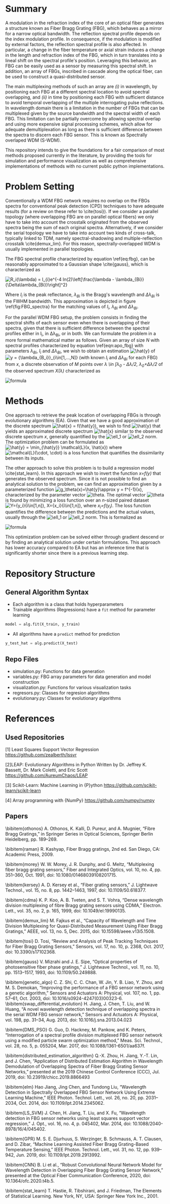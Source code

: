 # Summary

A modulation in the refraction index of the core of an optical fiber generates a structure known as Fiber Bragg Grating (FBG), which behaves as a mirror for a narrow optical bandwidth. The reflection spectral profile depends on the index modulation profile. In consequence, if the modulation is modified by external factors, the reflection spectral profile is also affected. In particular, a change in the fiber temperature or axial strain induces a change in the length and refraction index of the FBG, which in turn translates into a lineal shift on the spectral profile's position. Leveraging this behavior, an FBG can be easily used as a sensor by measuring this spectral shift. In addition, an array of FBGs, inscribed in cascade along the optical fiber, can be used to construct a quasi-distributed sensor.

The main multiplexing methods of such an array are *(i)* in wavelength, by positioning each FBG at a different spectral location to avoid spectral overlapping, and *(ii)* in time by positioning each FBG with sufficient distance to avoid temporal overlapping of the multiple interrogating pulse reflections. In wavelength domain there is a limitation in the number of FBGs that can be multiplexed given by the source bandwidth and the spectral width of each FBG. This limitation can be partially overcome by allowing spectral overlap and using more expensive signal processing schemes, which allow for adequate demultiplexation as long as there is sufficient difference between the spectra to discern each FBG sensor. This is known as Spectrally overlaped WDM (S-WDM).

This repository intends to give the foundations for a fair comparison of most methods proposed currently in the literature, by providing the tools for simulation and performance visualization as well as comprehensive implementations of methods with no current public python implementations.

# Problem Setting

Conventionally a WDM FBG network requires no overlap on the FBGs spectra for conventional peak detection (CPD) techniques to have adequate results (for a review on these refer to \cite{tosi}). If we consider a parallel topology (where overlapping FBG are on parallel optical fibers) we only have to take into account the crosstalk originated from the observed spectra being the sum of each original spectra. Alternatively, if we consider the serial topology we have to take into account two kinds of cross-talk, typically linked to TDM, namely spectral-shadowing and multiple-reflection crosstalk \cite{demux_lim}. For this reason, spectrally-overlapped WDM is usually implemented in parallel topologies.

The FBG spectral profile characterized by equation \ref{eq:fbg}, can be reasonably approximated to a Gaussian shape \cite{gauss}, which is characterized as

<!-- \begin{equation}
\label{eqn:apo_fbg}
R_i(\lambda) = I_{i}e^{-4 ln(2)\left[\frac{\lambda - \lambda_{Bi}}{\Delta\lambda_{Bi}}\right]^2}
\end{equation} -->

![R_i(\lambda) = I_{i}e^{-4 ln(2)\left[\frac{\lambda - \lambda_{Bi}}{\Delta\lambda_{Bi}}\right]^2}](https://render.githubusercontent.com/render/math?math=%5Ctextstyle+R_i%28%5Clambda%29+%3D+I_%7Bi%7De%5E%7B-4+ln%282%29%5Cleft%5B%5Cfrac%7B%5Clambda+-+%5Clambda_%7BBi%7D%7D%7B%5CDelta%5Clambda_%7BBi%7D%7D%5Cright%5D%5E2%7D)

Where *I<sub>i</sub>* is the peak reflectance, *λ<sub>Bi</sub>* is the Bragg's wavelength and *Δλ<sub>Bi</sub>* is the FWHM bandwidth. This approximation is depicted in figure \ref{fig:FBG_spectra} for the matching values of *I<sub>i</sub>*, *λ<sub>Bi</sub>* and *Δλ<sub>Bi</sub>*.

For the parallel WDM FBG setup, the problem consists in finding the spectral shifts of each sensor even when there is overlapping of their spectra, given that there is sufficient difference between the spectral profiles either in I<sub>i</sub>, in Δλ<sub>Bi</sub>, or in both. We can formulate the problem in a more formal mathematical matter as follows. Given an array of size *N* with spectral profiles characterized by equation \ref{eqn:apo_fbg} with parameters *λ<sub>Bi</sub>*, *I<sub>i</sub>* and *Δλ<sub>Bi</sub>*, we wish to obtain an estimation ![\hat{y}](https://render.githubusercontent.com/render/math?math=%5Ctextstyle+%5Chat%7By%7D)
 of ![y = \{\lambda_{B_i}\}_{i\in[1,...,N]}](https://render.githubusercontent.com/render/math?math=%5Ctextstyle+y+%3D+%5C%7B%5Clambda_%7BB_i%7D%5C%7D_%7Bi%5Cin%5B1%2C...%2CN%5D%7D) (with known *I<sub>i</sub>* and *Δλ<sub>Bi</sub>* for each FBG) from *x*, a discrete observation of *M* points over *λ \in [λ<sub>0</sub> - Δλ/2, λ<sub>0</sub>+Δλ/2* of the observed spectrum *X(λ)* characterized as

<!-- \begin{equation}
    X(λ) = \sum_{i=1}^N R_i(λ)
\end{equation} -->

![formula](https://render.githubusercontent.com/render/math?math=X(\lambda)%20=%20\sum_{i=1}^N%20R_i(\lambda))

# Methods

One approach to retrieve the peak location of overlapping FBGs is through evolutionary algorithms (EA). Given that we have a good approximation of the discrete spectrum ![\hat{x} = f(\hat{y})](https://render.githubusercontent.com/render/math?math=%5Ctextstyle+%5Chat%7Bx%7D+%3D+f%28%5Chat%7By%7D%29), we wish to find ![\hat{y} ](https://render.githubusercontent.com/render/math?math=%5Ctextstyle+%5Chat%7By%7D+) that yields an approximated discrete spectrum ![\hat{x} ](https://render.githubusercontent.com/render/math?math=%5Ctextstyle+%5Chat%7Bx%7D+) similar to the observed discrete spectrum *x*, generally quantified by the ![\ell_1](https://render.githubusercontent.com/render/math?math=%5Ctextstyle+%5Cell_1) or ![\ell_2](https://render.githubusercontent.com/render/math?math=%5Ctextstyle+%5Cell_2) norm. The optimization problem can be formulated as
![\hat{y} = \min_{\hat{y}} \mathcal{L}(x, \hat{x})](https://render.githubusercontent.com/render/math?math=%5Cdisplaystyle+%5Chat%7By%7D+%3D+%5Cmin_%7B%5Chat%7By%7D%7D+%5Cmathcal%7BL%7D%28x%2C+%5Chat%7Bx%7D%29)
where ![\mathcal{L}(\cdot, \cdot) ](https://render.githubusercontent.com/render/math?math=%5Ctextstyle+%5Cmathcal%7BL%7D%28%5Ccdot%2C+%5Ccdot%29+) is a loss function that quantifies the dissimilarity between its inputs.

The other approach to solve this problem is to build a regression model \cite{stat_learn}. In this approach we wish to invert the function *x=f(y)* that generates the observed spectrum. Since it is not possible to find an analytical solution to the problem, we can find an approximation given by a parameterized function ![g_\theta(x)=\hat{y}\approx y = f^{-1}(x)](https://render.githubusercontent.com/render/math?math=%5Ctextstyle+g_%5Ctheta%28x%29%3D%5Chat%7By%7D%5Capprox+y+%3D+f%5E%7B-1%7D%28x%29), characterized by the parameter vector ![\theta](https://render.githubusercontent.com/render/math?math=%5Ctextstyle+%5Ctheta). The optimal vector ![\theta](https://render.githubusercontent.com/render/math?math=%5Ctextstyle+%5Ctheta) is found by minimizing a loss function over an *n*-sized paired dataset ![Y=\{y_i\}_{i\in[1,n]}, X=\{x_i\}_{i\in[1,n]}](https://render.githubusercontent.com/render/math?math=%5Ctextstyle+Y%3D%5C%7By_i%5C%7D_%7Bi%5Cin%5B1%2Cn%5D%7D%2C+X%3D%5C%7Bx_i%5C%7D_%7Bi%5Cin%5B1%2Cn%5D%7D),  where *x<sub>i</sub>=f(y<sub>i</sub>)*. The loss function quantifies the difference between the predictions and the actual values, usually through the ![\ell_1](https://render.githubusercontent.com/render/math?math=%5Ctextstyle+%5Cell_1) or ![\ell_2](https://render.githubusercontent.com/render/math?math=%5Ctextstyle+%5Cell_2) norm. This is formalized as
<!-- $$\theta = \min_{\theta} \mathcal{L}(Y, g_\theta(X))$$ -->


![formula](https://render.githubusercontent.com/render/math?math=\theta%20=%20\min_{\theta}%20\mathcal{L}(Y,%20g_\theta(X)))

This optimization problem can be solved either through gradient descend or by finding an analytical solution under certain formulations. This approach has lower accuracy compared to EA but has an inference time that is significantly shorter since there is a previous learning step.

# Repository Structure
## General Algorithm Syntax
* Each algorithm is a class that holds hyperparameters
* Trainable algorithms (Regressions) have a `fit` method for parameter learning

```python
model = alg.fit(X_train, y_train)
```

* All algorithms have a `predict` method for prediction
```python
y_test_hat = alg.predict(X_test)
```
## Repo Files
* simulation.py: Functions for data generation
* variables.py: FBG array parameters for data generation and model construction
* visualization.py: Functions for various visualization tasks
* regresors.py: Classes for regresion algorithms
* evolutionary.py: Classes for evolutionary algorithms

# References

## Used Repositories

[1] Least Squares Support Vector Regression
    https://github.com/zealberth/lssvr

[2]LEAP: Evolutionary Algorithms in Python
    Written by Dr. Jeffrey K. Bassett, Dr. Mark Coletti, and Eric Scott
    https://github.com/AureumChaos/LEAP

[3] Scikit-Learn: Machine Learning in {P}ython
    https://github.com/scikit-learn/scikit-learn

[4] Array programming with {NumPy}
    https://github.com/numpy/numpy

## Papers 

\bibitem{othonos}
A. Othonos, K. Kalli, D. Pureur, and A. Mugnier, “Fibre Bragg Gratings,” in Springer Series in Optical Sciences, Springer Berlin Heidelberg, pp. 189–269.

\bibitem{raman}
R. Kashyap, Fiber Bragg gratings, 2nd ed. San Diego, CA: Academic Press, 2009.

\bibitem{morey} W. W. Morey, J. R. Dunphy, and G. Meltz, “Multiplexing fiber bragg grating sensors,” Fiber and Integrated Optics, vol. 10, no. 4, pp. 351–360, Oct. 1991, doi: 10.1080/01468039108201715.

\bibitem{kersey} A. D. Kersey et al., “Fiber grating sensors,” J. Lightwave Technol., vol. 15, no. 8, pp. 1442–1463, 1997, doi: 10.1109/50.618377.

\bibitem{cdma}
K. P. Koo, A. B. Tveten, and S. T. Vohra, “Dense wavelength division multiplexing of fibre Bragg grating sensors using CDMA,” Electron. Lett., vol. 35, no. 2, p. 165, 1999, doi: 10.1049/el:19990135.

\bibitem{demux_lim}
M. Fajkus et al., “Capacity of Wavelength and Time Division Multiplexing for Quasi-Distributed Measurement Using Fiber Bragg Gratings,” AEEE, vol. 13, no. 5, Dec. 2015, doi: 10.15598/aeee.v13i5.1508.

\bibitem{tosi}
D. Tosi, “Review and Analysis of Peak Tracking Techniques for Fiber Bragg Grating Sensors,” Sensors, vol. 17, no. 10, p. 2368, Oct. 2017, doi: 10.3390/s17102368.

\bibitem{gauss}
V. Mizrahi and J. E. Sipe, “Optical properties of photosensitive fiber phase gratings,” J. Lightwave Technol., vol. 11, no. 10, pp. 1513–1517, 1993, doi: 10.1109/50.249888.

\bibitem{genetic_algo}
C. Z. Shi, C. C. Chan, W. Jin, Y. B. Liao, Y. Zhou, and M. S. Demokan, “Improving the performance of a FBG sensor network using a genetic algorithm,” Sensors and Actuators A: Physical, vol. 107, no. 1, pp. 57–61, Oct. 2003, doi: 10.1016/s0924-4247(03)00323-6.
\bibitem{swap_differential_evolution}
H. Jiang, J. Chen, T. Liu, and W. Huang, “A novel wavelength detection technique of overlapping spectra in the serial WDM FBG sensor network,” Sensors and Actuators A: Physical, vol. 198, pp. 31–34, Aug. 2013, doi: 10.1016/j.sna.2013.04.023

\bibitem{DMS_PSO}
G. Guo, D. Hackney, M. Pankow, and K. Peters, “Interrogation of a spectral profile division multiplexed FBG sensor network using a modified particle swarm optimization method,” Meas. Sci. Technol., vol. 28, no. 5, p. 055204, Mar. 2017, doi: 10.1088/1361-6501/aa637f.

\bibitem{distributed_estimation_algorithm}
Q.-X. Zhou, H. Jiang, Y.-T. Lin, and J. Chen, “Application of Distributed Estimation Algorithm in Wavelength Demodulation of Overlapping Spectra of Fiber Bragg Grating Sensor Networks,” presented at the 2019 Chinese Control Conference (CCC), Jul. 2019, doi: 10.23919/chicc.2019.8866493

\bibitem{elm}
Hao Jiang, Jing Chen, and Tundong Liu, “Wavelength Detection in Spectrally Overlapped FBG Sensor Network Using Extreme Learning Machine,” IEEE Photon. Technol. Lett., vol. 26, no. 20, pp. 2031–2034, Oct. 2014, doi: 10.1109/lpt.2014.2345062.

\bibitem{LS_SVM}
J. Chen, H. Jiang, T. Liu, and X. Fu, “Wavelength detection in FBG sensor networks using least squares support vector regression,” J. Opt., vol. 16, no. 4, p. 045402, Mar. 2014, doi: 10.1088/2040-8978/16/4/045402.

\bibitem{GPR}
M. S. E. Djurhuus, S. Werzinger, B. Schmauss, A. T. Clausen, and D. Zibar, “Machine Learning Assisted Fiber Bragg Grating-Based Temperature Sensing,” IEEE Photon. Technol. Lett., vol. 31, no. 12, pp. 939–942, Jun. 2019, doi: 10.1109/lpt.2019.2913992.

\bibitem{CNN}
B. Li et al., “Robust Convolutional Neural Network Model for Wavelength Detection in Overlapping Fiber Bragg Grating Sensor Network,” presented at the Optical Fiber Communication Conference, 2020, doi: 10.1364/ofc.2020.t4b.5.

\bibitem{stat_learn}
T. Hastie, R. Tibshirani, and J. Friedman, The Elements of Statistical Learning. New York, NY, USA: Springer New York Inc., 2001.
